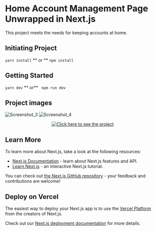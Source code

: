 # Home Account Management Page Unwrapped in Next.js

This project meets the needs for keeping accounts at home. 

## Initiating Project
`yarn install`
** or **
 `npm install`

## Getting Started

`yarn dev`
** or**
` npm run dev`


## Project images
![Screenshot_3](https://user-images.githubusercontent.com/91167097/232856953-00e3fe09-b344-4fa5-8030-25a96d6c9b07.png)
![Screenshot_4](https://user-images.githubusercontent.com/91167097/232856973-b38844d3-f929-4697-afb4-6dd7a8bd8934.png)

<p align="center">
  <a href="https://estebanjgg.github.io/conta-hogar" target="_blank">
    <img src="https://img.shields.io/badge/Click%20here%20to%20see%20the%20project-red?style=for-the-badge" alt="Click here to see the project" />
  </a>
</p>

## Learn More

To learn more about Next.js, take a look at the following resources:

- [Next.js Documentation](https://nextjs.org/docs) - learn about Next.js features and API.
- [Learn Next.js](https://nextjs.org/learn) - an interactive Next.js tutorial.

You can check out [the Next.js GitHub repository](https://github.com/vercel/next.js/) - your feedback and contributions are welcome!

## Deploy on Vercel

The easiest way to deploy your Next.js app is to use the [Vercel Platform](https://vercel.com/new?utm_medium=default-template&filter=next.js&utm_source=create-next-app&utm_campaign=create-next-app-readme) from the creators of Next.js.

Check out our [Next.js deployment documentation](https://nextjs.org/docs/deployment) for more details.
